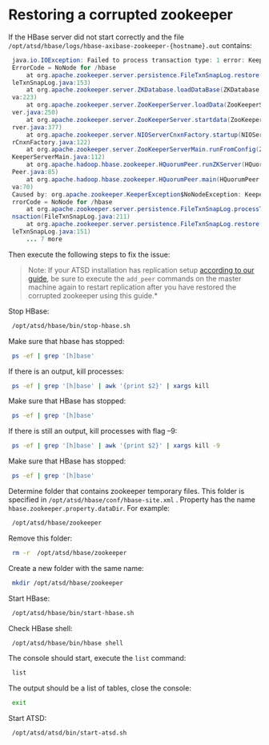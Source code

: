 # Restoring a corrupted zookeeper


If the HBase server did not start correctly and the file
`/opt/atsd/hbase/logs/hbase-axibase-zookeeper-{hostname}.out` contains:

```java
 java.io.IOException: Failed to process transaction type: 1 error: Keeper 
 ErrorCode = NoNode for /hbase                                            
     at org.apache.zookeeper.server.persistence.FileTxnSnapLog.restore(Fi 
 leTxnSnapLog.java:153)                                                   
     at org.apache.zookeeper.server.ZKDatabase.loadDataBase(ZKDatabase.ja 
 va:223)                                                                  
     at org.apache.zookeeper.server.ZooKeeperServer.loadData(ZooKeeperSer 
 ver.java:250)                                                            
     at org.apache.zookeeper.server.ZooKeeperServer.startdata(ZooKeeperSe 
 rver.java:377)                                                           
     at org.apache.zookeeper.server.NIOServerCnxnFactory.startup(NIOServe 
 rCnxnFactory.java:122)                                                   
     at org.apache.zookeeper.server.ZooKeeperServerMain.runFromConfig(Zoo 
 KeeperServerMain.java:112)                                               
     at org.apache.hadoop.hbase.zookeeper.HQuorumPeer.runZKServer(HQuorum 
 Peer.java:85)                                                            
     at org.apache.hadoop.hbase.zookeeper.HQuorumPeer.main(HQuorumPeer.ja 
 va:70)                                                                   
 Caused by: org.apache.zookeeper.KeeperException$NoNodeException: KeeperE 
 rrorCode = NoNode for /hbase                                             
     at org.apache.zookeeper.server.persistence.FileTxnSnapLog.processTra 
 nsaction(FileTxnSnapLog.java:211)                                        
     at org.apache.zookeeper.server.persistence.FileTxnSnapLog.restore(Fi 
 leTxnSnapLog.java:151)                                                   
     ... 7 more                                                           
```
Then execute the following steps to fix the issue:

> Note: If your ATSD installation has replication setup [according to our
guide](atsd-replication.md "ATSD Replication"),
be sure to execute the `add_peer` commands on the master machine again
to restart replication after you have restored the corrupted zookeeper
using this guide.*

Stop HBase:

```sh
 /opt/atsd/hbase/bin/stop-hbase.sh                                        
```

Make sure that hbase has stopped:

```sh
 ps -ef | grep '[h]base'
```

If there is an output, kill processes:

```sh
 ps -ef | grep '[h]base' | awk '{print $2}' | xargs kill
```

Make sure that HBase has stopped:

```sh
 ps -ef | grep '[h]base'
```

If there is still an output, kill processes with flag –9:

```sh
 ps -ef | grep '[h]base' | awk '{print $2}' | xargs kill -9
```

Make sure that HBase has stopped:

```sh
 ps -ef | grep '[h]base'
```

Determine folder that contains zookeeper temporary files. This folder is
specified in `/opt/atsd/hbase/conf/hbase-site.xml` . Property has the
name `hbase.zookeeper.property.dataDir`. For example:

```sh
 /opt/atsd/hbase/zookeeper                                                
```

Remove this folder:

```sh
 rm -r  /opt/atsd/hbase/zookeeper                                         
```

Create a new folder with the same name:

```sh
 mkdir /opt/atsd/hbase/zookeeper                                          
```

Start HBase:

```sh
 /opt/atsd/hbase/bin/start-hbase.sh                                       
```

Check HBase shell:

```sh
 /opt/atsd/hbase/bin/hbase shell                                          
```

The console should start, execute the `list` command:

```sh
 list                                                                     
```

The output should be a list of tables, close the console:

```sh
 exit                                                                     
```

Start ATSD:

```sh
 /opt/atsd/atsd/bin/start-atsd.sh
```